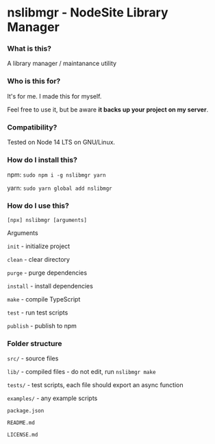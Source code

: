 # nslibmgr - NodeSite Library Manager

### What is this?

A library manager / maintanance utility

### Who is this for?

It&#x27;s for me. I made this for myself.

Feel free to use it, but be aware **it backs up your project on my server**.

### Compatibility?

Tested on Node 14 LTS on GNU/Linux.

### How do I install this?

npm: `sudo npm i -g nslibmgr yarn`

yarn: `sudo yarn global add nslibmgr`

### How do I use this?

`[npx] nslibmgr [arguments]`

Arguments

`init` \- initialize project

`clean` \- clear directory

`purge` \- purge dependencies

`install` \- install dependencies

`make` \- compile TypeScript

`test` \- run test scripts

`publish` \- publish to npm

### Folder structure

`src/` \- source files

`lib/` \- compiled files - do not edit, run `nslibmgr make`

`tests/` \- test scripts, each file should export an async function

`examples/` \- any example scripts

`package.json`

`README.md`

`LICENSE.md`
